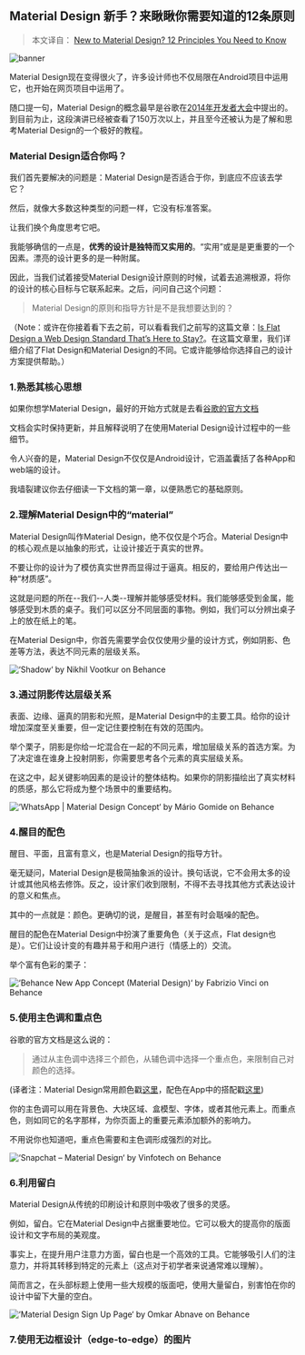 ## Material Design 新手？来瞅瞅你需要知道的12条原则

> 本文译自： [New to Material Design? 12 Principles You Need to Know](http://blogs.adobe.com/dreamweaver/2015/05/new-to-material-design-12-principles-you-need-to-know.html)

![banner](../../image/NewToMaterialDesign/MaterialDesign.jpg)

Material Design现在变得很火了，许多设计师也不仅局限在Android项目中运用它，也开始在网页项目中运用了。

随口提一句，Material Design的概念最早是谷歌在[2014年开发者大会](https://www.youtube.com/watch?v=wtLJPvx7-ys#t=13m59)中提出的。到目前为止，这段演讲已经被查看了150万次以上，并且至今还被认为是了解和思考Material Design的一个极好的教程。

### Material Design适合你吗？

我们首先要解决的问题是：Material Design是否适合于你，到底应不应该去学它？

然后，就像大多数这种类型的问题一样，它没有标准答案。

让我们换个角度思考它吧。

我能够确信的一点是，**优秀的设计是独特而又实用的**。“实用”或是是更重要的一个因素。漂亮的设计更多的是一种附属。

因此，当我们试着接受Material Design设计原则的时候，试着去追溯根源，将你的设计的核心目标与它联系起来。之后，问问自己这个问题：

> Material Design的原则和指导方针是不是我想要达到的？

（Note：或许在你接着看下去之前，可以看看我们之前写的这篇文章：[Is Flat Design a Web Design Standard That’s Here to Stay?](http://blogs.adobe.com/dreamweaver/2015/02/is-flat-design-a-web-design-standard-thats-here-to-stay-10-designers-chip-in.html)。在这篇文章里，我们详细介绍了Flat Design和Material Design的不同。它或许能够给你选择自己的设计方案提供帮助。）

### 1.熟悉其核心思想

如果你想学Material Design，最好的开始方式就是去看[谷歌的官方文档]()

文档会实时保持更新，并且解释说明了在使用Material Design设计过程中的一些细节。

令人兴奋的是，Material Design不仅仅是Android设计，它涵盖囊括了各种App和web端的设计。

我墙裂建议你去仔细读一下文档的第一章，以便熟悉它的基础原则。

### 2.理解Material Design中的“material”

Material Design叫作Material Design，绝不仅仅是个巧合。Material Design中的核心观点是以抽象的形式，让设计接近于真实的世界。

不要让你的设计为了模仿真实世界而显得过于逼真。相反的，要给用户传达出一种“材质感”。

这就是问题的所在--我们--人类--理解并能够感受材料。我们能够感受到金属，能够感受到木质的桌子。我们可以区分不同层面的事物。例如，我们可以分辨出桌子上的放在纸上的笔。

在Material Design中，你首先需要学会仅仅使用少量的设计方式，例如阴影、色差等方法，表达不同元素的层级关系。

![‘Shadow‘ by Nikhil Vootkur on Behance](../../image/NewToMaterialDesign/shadow.png)

### 3.通过阴影传达层级关系

表面、边缘、逼真的阴影和光照，是Material Design中的主要工具。给你的设计增加深度至关重要，但一定记住要控制在有效的范围内。

举个栗子，阴影是你给一坨混合在一起的不同元素，增加层级关系的首选方案。为了决定谁在谁身上投射阴影，你需要思考各个元素的真实层级关系。

在这之中，起关键影响因素的是设计的整体结构。如果你的阴影描绘出了真实材料的质感，那么它将成为整个场景中的重要结构。

![‘WhatsApp | Material Design Concept‘ by Mário Gomide on Behance](../../image/NewToMaterialDesign/WhatsAppMaterialDesigin.png)

### 4.醒目的配色

醒目、平面，且富有意义，也是Material Design的指导方针。

毫无疑问，Material Design是极简抽象派的设计。换句话说，它不会用太多的设计或其他风格去修饰。反之，设计家们收到限制，不得不去寻找其他方式表达设计的意义和焦点。

其中的一点就是：颜色。更确切的说，是醒目，甚至有时会聒噪的配色。

醒目的配色在Material Design中扮演了重要角色（关于这点，Flat design也是）。它们让设计变的有趣并易于和用户进行（情感上的）交流。

举个富有色彩的栗子：

![‘Behance New App Concept (Material Design)‘ by Fabrizio Vinci on Behance](../../image/NewToMaterialDesign/BehanceMaterialDesign.gif)

### 5.使用主色调和重点色

谷歌的官方文档是这么说的：

> 通过从主色调中选择三个颜色，从辅色调中选择一个重点色，来限制自己对颜色的选择。

(译者注：Material Design常用颜色戳[这里](http://flatuicolors.com/)，配色在App中的搭配戳[这里](http://www.materialpalette.com))

你的主色调可以用在背景色、大块区域、盒模型、字体，或者其他元素上。而重点色，则如同它的名字那样，为你页面上的重要元素添加额外的影响力。

不用说你也知道吧，重点色需要和主色调形成强烈的对比。

![‘Snapchat – Material Design‘ by Vinfotech on Behance](../../image/NewToMaterialDesign/SnapchatMaterialDesign.png)

### 6.利用留白

Material Design从传统的印刷设计和原则中吸收了很多的灵感。

例如，留白。它在Material Design中占据重要地位。它可以极大的提高你的版面设计和文字布局的美观度。

事实上，在提升用户注意力方面，留白也是一个高效的工具。它能够吸引人们的注意力，并将其转移到特定的元素上（这点对于初学者来说通常难以理解）。

简而言之，在头部标题上使用一些大规模的版面吧，使用大量留白，别害怕在你的设计中留下大量的空白。

![‘Material Design Sign Up Page‘ by Omkar Abnave on Behance](../../image/NewToMaterialDesign/SignupPage.png)

### 7.使用无边框设计（edge-to-edge）的图片

